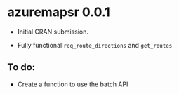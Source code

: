 # azuremapsr 0.0.1

* Initial CRAN submission.

* Fully functional `req_route_directions` and `get_routes`


## To do:

- Create a function to use the batch API
